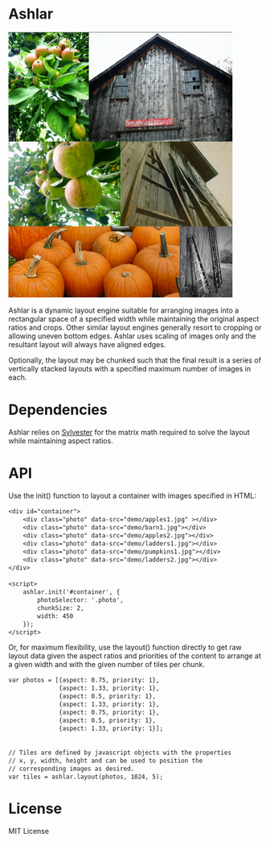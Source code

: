 # Ashlar

![Ashlar](ashlar.jpg)

Ashlar is a dynamic layout engine suitable for arranging images into a
rectangular space of a specified width while maintaining the original aspect
ratios and crops.  Other similar layout engines generally resort to cropping
or allowing uneven bottom edges.  Ashlar uses scaling of images only and the
resultant layout will always have aligned edges.

Optionally, the layout may be chunked such that the final result is a series
of vertically stacked layouts with a specified maximum number of images in
each.

# Dependencies

Ashlar relies on [Sylvester](http://sylvester.jcoglan.com/) for the matrix
math required to solve the layout while maintaining aspect ratios.

# API

Use the init() function to layout a container with images specified in HTML:

    <div id="container">
        <div class="photo" data-src="demo/apples1.jpg" ></div>
        <div class="photo" data-src="demo/barn1.jpg"></div>
        <div class="photo" data-src="demo/apples2.jpg"></div>
        <div class="photo" data-src="demo/ladders1.jpg"></div>
        <div class="photo" data-src="demo/pumpkins1.jpg"></div>
        <div class="photo" data-src="demo/ladders2.jpg"></div>
    </div>

    <script>
        ashlar.init('#container', {
            photoSelector: '.photo',
            chunkSize: 2,
            width: 450
        });
    </script>

Or, for maximum flexibility, use the layout() function directly to get raw
layout data given the aspect ratios and priorities of the content to arrange
at a given width and with the given number of tiles per chunk.

    var photos = [{aspect: 0.75, priority: 1},
                  {aspect: 1.33, priority: 1},
                  {aspect: 0.5, priority: 1},
                  {aspect: 1.33, priority: 1},
                  {aspect: 0.75, priority: 1},
                  {aspect: 0.5, priority: 1},
                  {aspect: 1.33, priority: 1}];


    // Tiles are defined by javascript objects with the properties
    // x, y, width, height and can be used to position the
    // corresponding images as desired.
    var tiles = ashlar.layout(photos, 1024, 5);

# License

MIT License
